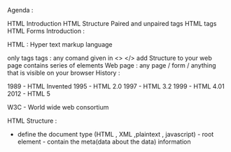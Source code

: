 Agenda :

HTML Introduction
HTML Structure
Paired and unpaired tags
HTML tags
HTML Forms
Introduction :

HTML : Hyper text markup language

only tags
tags : any comand given in <> </>
add Structure to your web page
contains series of elements
Web page : any page / form / anything that is visible on your browser
History :

1989 - HTML Invented 1995 - HTML 2.0 1997 - HTML 3.2 1999 - HTML 4.01 2012 - HTML 5

W3C - World wide web consortium

HTML Structure :

- define the document type (HTML , XML ,plaintext , javascript) - root element - contain the meta(data about the data) information <title> - specify the title on the web page - defines the content of the application (container to hold other elements)
Text formatting tags :

...
: header tags
:paragraph tag

- bold text - important text - italic - underlline text - emphasized text - marked text - smaller text - deleted text - inserted text - subscript text - superscript text

Quotation Tags :

- abbrevation tag

- defines the contact information - defines the title of the work - bidirectional text (ltr,rtl)
- defines the section of the content  - short inline quotations
HTML Attributes :

additional info about the html elements
you will write the attribute only on the START TAG
name / value pair
href :

This is used along with - anchor tag (navigate from one page to another page)
src :

This is used along with  - image tag (that adds image to the web page )
absolute path : full path of your image

relative path : points to the stored location

alt : alternate text if the image is not available

width , height : to specify the size

style : specify the colour,format options.

HTML Tables :

contain rows and columns
Arrange the data in a structured format
rows : horizontal items column :vertical items

Footerr